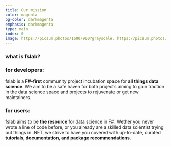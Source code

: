 ```yaml
---
title: Our mission
color: magenta
bg-color: darkmagenta
emphasis: darkmagenta
type: main
index: 0
image: https://picsum.photos/1600/900?grayscale, https://picsum.photos/402?grayscale
---
```


### **what is fslab?** 

<!---C1-->

### **for developers**:

fslab is a **F#-first** community project incubation space for **all things data science**. We aim to be a safe haven for both projects aiming to gain traction in the data science space and projects to rejuvenate or get new maintainers.

<!---C2-->

### **for users**:

fslab aims to be **the resource** for data science in F#. Wether you never wrote a line of code before, or you already are a skilled data scientist trying out things in .NET, we strive to have you covered with up-to-date, curated **tutorials, documentation, and package recommendations**.

<br>